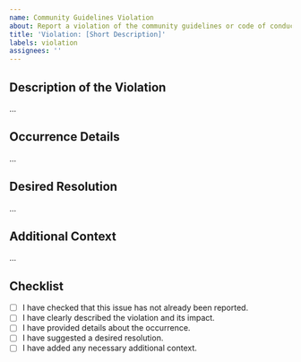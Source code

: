 ```yaml
---
name: Community Guidelines Violation
about: Report a violation of the community guidelines or code of conduct
title: 'Violation: [Short Description]'
labels: violation
assignees: ''
---
```


## Description of the Violation

<!-- A clear and concise description of what the violation is. -->

...

## Occurrence Details

<!-- Details about where and when the violation occurred. -->

...

## Desired Resolution

<!-- What action do you believe should be taken? -->

...

## Additional Context

<!-- Any additional information or context about the violation. -->

...

## Checklist

- [ ] I have checked that this issue has not already been reported.
- [ ] I have clearly described the violation and its impact.
- [ ] I have provided details about the occurrence.
- [ ] I have suggested a desired resolution.
- [ ] I have added any necessary additional context.

<!-- Template by Evgenii Shiliaev - Licensed under CC BY 4.0 -->
<!-- https://github.com/Jekwwer/markdown-docs-kit -->
<!-- Licensed under: https://github.com/Jekwwer/markdown-docs-kit/blob/main/LICENSE -->
